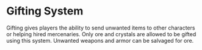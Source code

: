 # Gifting System

Gifting gives players the ability to send unwanted items to other characters or helping hired mercenaries. Only ore and crystals are allowed to be gifted using this system. Unwanted weapons and armor can be salvaged for ore.
